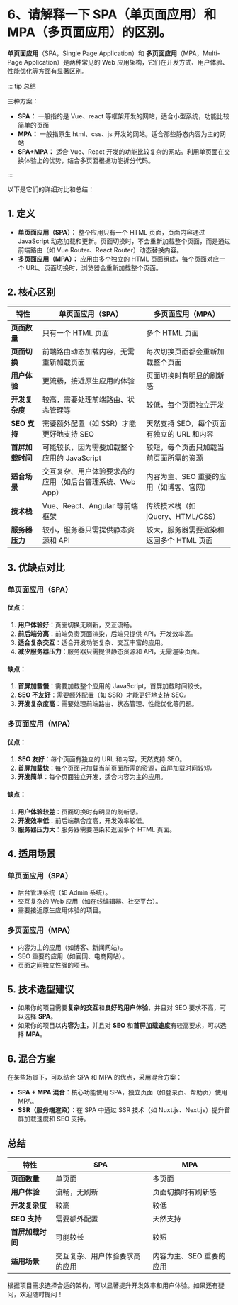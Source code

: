 # 6、请解释一下 SPA（单页面应用）和 MPA（多页面应用）的区别。

**单页面应用**（SPA，Single Page Application）和 **多页面应用**（MPA，Multi-Page Application）是两种常见的 Web 应用架构，它们在开发方式、用户体验、性能优化等方面有显著区别。

::: tip 总结

三种方案：

- **SPA：** 一般指的是 Vue、react 等框架开发的网站，适合小型系统，功能比较简单的页面
- **MPA：** 一般指原生 html、css、js 开发的网站。适合那些静态内容为主的网站
- **SPA+MPA：** 适合 Vue、React 开发的功能比较复杂的网站。利用单页面在交换体验上的优势，结合多页面根据功能拆分代码。

:::

以下是它们的详细对比和总结：

## **1. 定义**

- **单页面应用（SPA）：** 整个应用只有一个 HTML 页面，页面内容通过 JavaScript 动态加载和更新。页面切换时，不会重新加载整个页面，而是通过前端路由（如 Vue Router、React Router）动态替换内容。
- **多页面应用（MPA）：** 应用由多个独立的 HTML 页面组成，每个页面对应一个 URL。页面切换时，浏览器会重新加载整个页面。

## **2. 核心区别**

| **特性**         | **单页面应用（SPA）**                                     | **多页面应用（MPA）**                     |
| ---------------- | --------------------------------------------------------- | ----------------------------------------- |
| **页面数量**     | 只有一个 HTML 页面                                        | 多个 HTML 页面                            |
| **页面切换**     | 前端路由动态加载内容，无需重新加载页面                    | 每次切换页面都会重新加载整个页面          |
| **用户体验**     | 更流畅，接近原生应用的体验                                | 页面切换时有明显的刷新感                  |
| **开发复杂度**   | 较高，需要处理前端路由、状态管理等                        | 较低，每个页面独立开发                    |
| **SEO 支持**     | 需要额外配置（如 SSR）才能更好地支持 SEO                  | 天然支持 SEO，每个页面有独立的 URL 和内容 |
| **首屏加载时间** | 可能较长，因为需要加载整个应用的 JavaScript               | 较短，每个页面只加载当前页面所需的资源    |
| **适合场景**     | 交互复杂、用户体验要求高的应用（如后台管理系统、Web App） | 内容为主、SEO 重要的应用（如博客、官网）  |
| **技术栈**       | Vue、React、Angular 等前端框架                            | 传统技术栈（如 jQuery、HTML/CSS）         |
| **服务器压力**   | 较小，服务器只需提供静态资源和 API                        | 较大，服务器需要渲染和返回多个 HTML 页面  |

## **3. 优缺点对比**

### **单页面应用（SPA）**

#### **优点**：

1. **用户体验好**：页面切换无刷新，交互流畅。
2. **前后端分离**：前端负责页面渲染，后端只提供 API，开发效率高。
3. **适合复杂交互**：适合开发功能复杂、交互丰富的应用。
4. **减少服务器压力**：服务器只需提供静态资源和 API，无需渲染页面。

#### **缺点**：

1. **首屏加载慢**：需要加载整个应用的 JavaScript，首屏加载时间较长。
2. **SEO 不友好**：需要额外配置（如 SSR）才能更好地支持 SEO。
3. **开发复杂度高**：需要处理前端路由、状态管理、性能优化等问题。

### **多页面应用（MPA）**

#### **优点**：

1. **SEO 友好**：每个页面有独立的 URL 和内容，天然支持 SEO。
2. **首屏加载快**：每个页面只加载当前页面所需的资源，首屏加载时间较短。
3. **开发简单**：每个页面独立开发，适合内容为主的应用。

#### **缺点**：

1. **用户体验较差**：页面切换时有明显的刷新感。
2. **开发效率低**：前后端耦合度高，开发效率较低。
3. **服务器压力大**：服务器需要渲染和返回多个 HTML 页面。

## **4. 适用场景**

### **单页面应用（SPA）**

- 后台管理系统（如 Admin 系统）。
- 交互复杂的 Web 应用（如在线编辑器、社交平台）。
- 需要接近原生应用体验的项目。

### **多页面应用（MPA）**

- 内容为主的应用（如博客、新闻网站）。
- SEO 重要的应用（如官网、电商网站）。
- 页面之间独立性强的项目。

## **5. 技术选型建议**

- 如果你的项目需要**复杂的交互**和**良好的用户体验**，并且对 SEO 要求不高，可以选择 **SPA**。
- 如果你的项目以**内容为主**，并且对 **SEO** 和**首屏加载速度**有较高要求，可以选择 **MPA**。

## **6. 混合方案**

在某些场景下，可以结合 SPA 和 MPA 的优点，采用混合方案：

- **SPA + MPA 混合**：核心功能使用 SPA，独立页面（如登录页、帮助页）使用 MPA。
- **SSR（服务端渲染）**：在 SPA 中通过 SSR 技术（如 Nuxt.js、Next.js）提升首屏加载速度和 SEO 支持。

## **总结**

| **特性**         | **SPA**                        | **MPA**                  |
| ---------------- | ------------------------------ | ------------------------ |
| **页面数量**     | 单页面                         | 多页面                   |
| **用户体验**     | 流畅，无刷新                   | 页面切换时有刷新感       |
| **开发复杂度**   | 较高                           | 较低                     |
| **SEO 支持**     | 需要额外配置                   | 天然支持                 |
| **首屏加载时间** | 可能较长                       | 较短                     |
| **适用场景**     | 交互复杂、用户体验要求高的应用 | 内容为主、SEO 重要的应用 |

根据项目需求选择合适的架构，可以显著提升开发效率和用户体验。如果还有疑问，欢迎随时提问！
